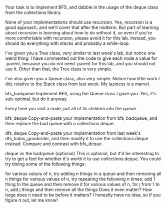 Your task is to implement BFS, and dabble in the usage of the deque class from the collections library.

None of your implementations should use recursion. Yes, recursion is a good approach, and we'll cover that after the midterm. But part of learning about recursion is learning about how to do without it, so even if you're more comfortable with recursion, please avoid it for this lab. Instead, you should do everything with stacks and probably a while-loop.

I've given you a Tree class, very similar to last week's lab, but notice one weird thing: I have commented out the code to give each node a value for .parent, because you do not need .parent for this lab, and you should not use it. Other than that, the Tree class is very simple.

I've also given you a Queue class, also very simple. Notice how little work I did, relative to the Stack class from last week. My laziness is a marvel.

bfs_badqueue
Implement BFS, using the Queue class I gave you. Yes, it's sub-optimal, but do it anyway.

Every time you visit a node, put all of its children into the queue.

bfs_deque
Copy-and-paste your implementation from bfs_badqueue, and then replace the bad queue with a collections.deque.

dfs_deque
Copy-and-paste your implementation from last week's dfs_todos_goodorder, and then modify it to use the collections.deque instead. Compare and contrast with bfs_deque.

deque vs the badqueue (optional)
This is optional, but it'd be interesting to try to get a feel for whether it's worth it to use collections.deque. You could try timing some of the following things:

for various values of n, try adding n things to a queue and then removing all n things
for various values of n, try repeating the following n times: add 1 thing to the queue and then remove it
for various values of n, for j from 1 to n, add j things and then remove all the things
Does it even matter? How large does n need to be before it matters? I honestly have no idea, so if you figure it out, let me know!
